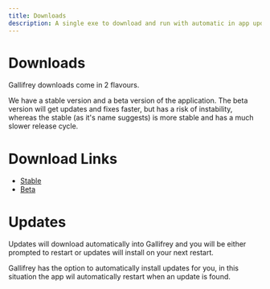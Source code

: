 ```yaml
---
title: Downloads
description: A single exe to download and run with automatic in app updates
---
```

# Downloads

Gallifrey downloads come in 2 flavours.

We have a stable version and a beta version of the application.
The beta version will get updates and fixes faster, but has a risk of instability, whereas the stable (as it's name suggests) is more stable and has a much slower release cycle.

# Download Links

* <a href="{{ site.url }}/downloads/stable" target="_blank">Stable</a>
* <a href="{{ site.url }}/downloads/beta" target="_blank">Beta</a>

# Updates

Updates will download automatically into Gallifrey and you will be either prompted to restart or updates will install on your next restart.

Gallifrey has the option to automatically install updates for you, in this situation the app wil automatically restart when an update is found.
